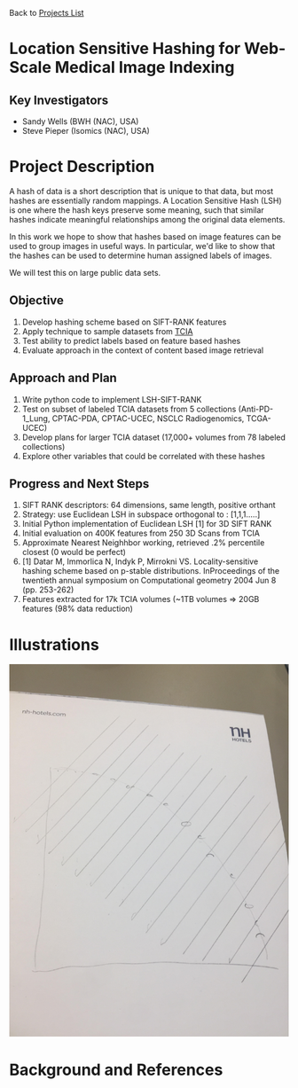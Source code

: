 Back to [Projects List](../../README.md#ProjectsList)

# Location Sensitive Hashing for Web-Scale Medical Image Indexing

## Key Investigators

- Sandy Wells (BWH (NAC), USA)
- Steve Pieper (Isomics (NAC), USA)

# Project Description

<!-- Add a short paragraph describing the project. -->

A hash of data is a short description that is unique to that data, but most hashes are essentially random mappings.
A Location Sensitive Hash (LSH) is one where the hash keys preserve some meaning, such that similar hashes
indicate meaningful relationships among the original data elements.

In this work we hope to show that hashes based on image features can be used to group images in useful ways.
In particular, we'd like to show that the hashes can be used to determine human assigned labels of images.

We will test this on large public data sets.

## Objective

<!-- Describe here WHAT you would like to achieve (what you will have as end result). -->

1. Develop hashing scheme based on SIFT-RANK features
1. Apply technique to sample datasets from [TCIA](cancerimagearchive.org)
1. Test ability to predict labels based on feature based hashes
1. Evaluate approach in the context of content based image retrieval

## Approach and Plan

<!-- Describe here HOW you would like to achieve the objectives stated above. -->

1. Write python code to implement LSH-SIFT-RANK
1. Test on subset of labeled TCIA datasets from 5 collections (Anti-PD-1_Lung, CPTAC-PDA, CPTAC-UCEC, NSCLC Radiogenomics, TCGA-UCEC)
1. Develop plans for larger TCIA dataset (17,000+ volumes from 78 labeled collections)
1. Explore other variables that could be correlated with these hashes

## Progress and Next Steps

<!-- Update this section as you make progress, describing of what you have ACTUALLY DONE. If there are specific steps that you could not complete then you can describe them here, too. -->

1. SIFT RANK descriptors: 64 dimensions, same length, positive orthant
1. Strategy: use Euclidean LSH in subspace orthogonal to : [1,1,1.....]
1. Initial Python implementation of Euclidean LSH [1] for 3D SIFT RANK
1. Initial evaluation on 400K features from 250 3D Scans from TCIA
1. Approximate Nearest Neighhbor working, retrieved .2% percentile closest (0 would be perfect)
1. [1] Datar M, Immorlica N, Indyk P, Mirrokni VS. Locality-sensitive hashing scheme based on p-stable distributions. InProceedings of the twentieth annual symposium on Computational geometry 2004 Jun 8 (pp. 253-262)
1. Features extracted for 17k TCIA volumes (~1TB volumes => 20GB features (98% data reduction)

# Illustrations

<!-- Add pictures and links to videos that demonstrate what has been accomplished.
![Description of picture](Example2.jpg)
![Some more images](Example2.jpg)
-->
![LSH Concept image](LSH-diagram.jpg)

# Background and References

<!-- If you developed any software, include link to the source code repository. If possible, also add links to sample data, and to any relevant publications. -->
